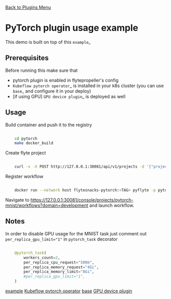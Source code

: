 [Back to Plugins Menu](..)
# PyTorch plugin usage example

This demo is built on top of this `example`_

## Prerequisites

Before running this make sure that
- pytorch plugin is enabled in flytepropeller's config
- `Kubeflow pytorch operator`_ is installed in your k8s cluster (you can use `base`_ and configure it in your deploy)
- [if using GPU] `GPU device plugin`_ is deployed as well

## Usage

Build container and push it to the registry

```bash

    cd pytorch
    make docker_build
```

Create flyte project

```bash

    curl -v -X POST http://127.0.0.1:30081/api/v1/projects -d '{"project": {"id": "pytorch-mnist", "name": "pytorch-mnist"} }'
```

Register workflow

```bash

    docker run --network host flytesnacks-pytorch:<TAG> pyflyte -p pytorch-mnist -d development -c flyte.config register workflows
```

Navigate to https://127.0.0.1:30081/console/projects/pytorch-mnist/workflows?domain=development and launch workflow.


## Notes


In order to disable GPU usage for the MNIST task just comment out ``per_replica_gpu_limit="1"`` in ``pytorch_task`` decorator

```python

    @pytorch_task(
        workers_count=2,
        per_replica_cpu_request="500m",
        per_replica_memory_request="4Gi",
        per_replica_memory_limit="8Gi",
        #per_replica_gpu_limit="1",
    )
```

[example](https://github.com/kubeflow/pytorch-operator/blob/b7fef224fef1ef0117f6e74961b557270fcf4b04/examples/mnist/mnist.py)
[Kubeflow pytorch operator](https://github.com/kubeflow/pytorch-operator)
[base](https://github.com/lyft/flyte/blob/master/kustomize/base/operators/kfoperators/pytorch/kustomization.yaml)
[GPU device plugin](https://kubernetes.io/docs/tasks/manage-gpus/scheduling-gpus/#deploying-nvidia-gpu-device-plugin)
